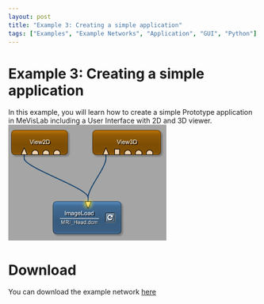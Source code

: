 ```yaml
---
layout: post
title: "Example 3: Creating a simple application"
tags: ["Examples", "Example Networks", "Application", "GUI", "Python"]
---
```


# Example 3: Creating a simple application
In this example, you will learn how to create a simple Prototype application in MeVisLab including a User Interface with 2D and 3D viewer.
![Screenshot](/examples/basic_mechanisms/viewer_application/image.png)

# Download
You can download the example network [here](/examples/basic_mechanisms/viewer_application/viewerapplication.mlab)
